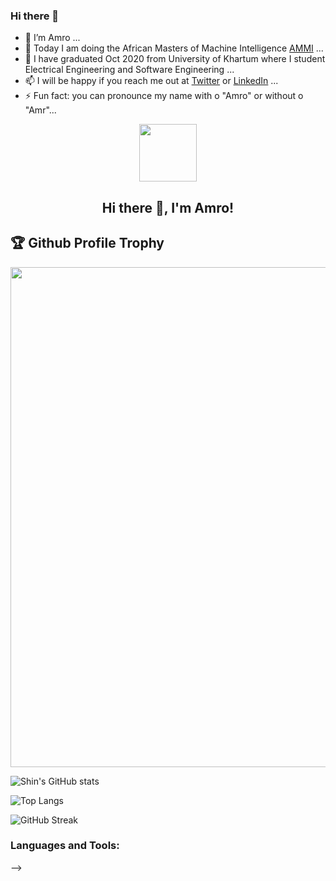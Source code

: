 ### Hi there 👋



- 🔭 I’m Amro ...
- 👯 Today I am doing the African Masters of Machine Intelligence [AMMI](https://aimsammi.org/) ...
- 🌱 I have graduated Oct 2020 from University of Khartum where I student Electrical Engineering and Software Engineering ...
- 📫 I will be happy if you reach me out at [Twitter](https://twitter.com/amrokamal1997) or [LinkedIn](https://www.linkedin.com/in/amro-kamal-161721162/) ...
- ⚡ Fun fact: you can pronounce my name with o "Amro" or without o "Amr"...

<!-- - 🤔 I’m looking for help with ...
- 💬 Ask me about  -->


<!-- ![Github stats](https://github-readme-stats.vercel.app/api?username=amro-kamal&theme=highcontrast&show_icons=true&count_private=true)



![Top Languages Card](https://github-readme-stats.vercel.app/api/top-langs/?username=amro-kamal&layout=compact)

 -->



<!-- [![Typing SVG](https://readme-typing-svg.herokuapp.com?multiline=true&width=500&lines=Full-stack+web+and+app+developer.++++++++++)](https://git.io/typing-svg) -->

<p align="center">
  <img width="92" src="https://raw.githubusercontent.com/amro-kamal/amro-kamal/master/assets/mkdir.png" />
</p>  
<h2 align="center">Hi there 👋, I'm Amro!</h2>


<!-- <a href="https://blog.codewithshin.com/" target="blank">Blog: <img align="center" src="https://cdn.jsdelivr.net/npm/simple-icons@3.0.1/icons/medium.svg" alt="Medium" height="30" width="40" /></a> <a href="https://twitter.com/amro-kamal" target="blank">Twitter: <img align="center" src="https://cdn.jsdelivr.net/npm/simple-icons@3.0.1/icons/twitter.svg" alt="Medium" height="30" width="40" /></a> -->

<h2>🏆 Github Profile Trophy</h2>
<img width=800 src="https://github-profile-trophy.vercel.app/?username=amro-kamal&column=9&theme=gruvbox&no-frame=true"/>

![Shin's GitHub stats](https://github-readme-stats.vercel.app/api?username=amro-kamal&show_icons=true&theme=tokyonight)


![Top Langs](https://github-readme-stats.vercel.app/api/top-langs/?username=amro-kamal&layout=compact)

![GitHub Streak](https://github-readme-streak-stats.herokuapp.com?user=amro-kamal&theme=neon-palenight&hide_border=true)

<h3 align="left">Languages and Tools:</h3>


<!-- ## My Repos

[![vennfig](https://github-readme-stats.vercel.app/api/pin/?username=amro-kamal&repo=amro-kamal&show_owner=true)](https://github.com/amro-kamal/amro-kamal)

[![statsfig](https://github-readme-stats.vercel.app/api/pin/?username=amro-kamal&repo=gitstart&show_owner=true)](https://github.com/amro-kamal/gitstart)

[![Covid 19 Stats](https://github-readme-stats.vercel.app/api/pin/?username=amro-kamal&repo=backpack_install&show_owner=true)](https://github.com/amro-kamal/backpack_install)



<!-- <code><img src="https://raw.githubusercontent.com/devicons/devicon/master/icons/bash/bash-original.svg" alt="bash" width="40" height="40"/></code>
<code><img src="https://raw.githubusercontent.com/devicons/devicon/master/icons/css3/css3-original-wordmark.svg" alt="css3" width="40" height="40"/></code>
<code><img src="https://www.vectorlogo.zone/logos/git-scm/git-scm-icon.svg" alt="git" width="40" height="40"/></code>
<code><img src="https://raw.githubusercontent.com/devicons/devicon/master/icons/html5/html5-original-wordmark.svg" alt="html5" width="40" height="40"/></code>
<code><img src="https://raw.githubusercontent.com/devicons/devicon/master/icons/jupyter/jupyter-original-wordmark.svg" alt="Jupyter" width="40" height="40"/></code>
<code><img src="https://raw.githubusercontent.com/devicons/devicon/master/icons/linux/linux-original.svg" alt="linux" width="40" height="40"/></code>
<code><img height="40" src="https://raw.githubusercontent.com/amro-kamal/amro-kamal/master/assets/python.png"></code>
<code><img height="40" src="https://raw.githubusercontent.com/amro-kamal/amro-kamal/master/assets/javascript.png"></code>
<code><img height="40" src="https://raw.githubusercontent.com/amro-kamal/amro-kamal/master/assets/php.png"></code>
<code><img height="40" src="https://raw.githubusercontent.com/amro-kamal/amro-kamal/master/assets/visual-studio-code.png"></code>
<code><img height="40" src="https://raw.githubusercontent.com/amro-kamal/amro-kamal/master/assets/vim.png"></code>   -->
 -->
<!-- ![](https://komarev.com/ghpvc/?username=amro-kamal) -->
